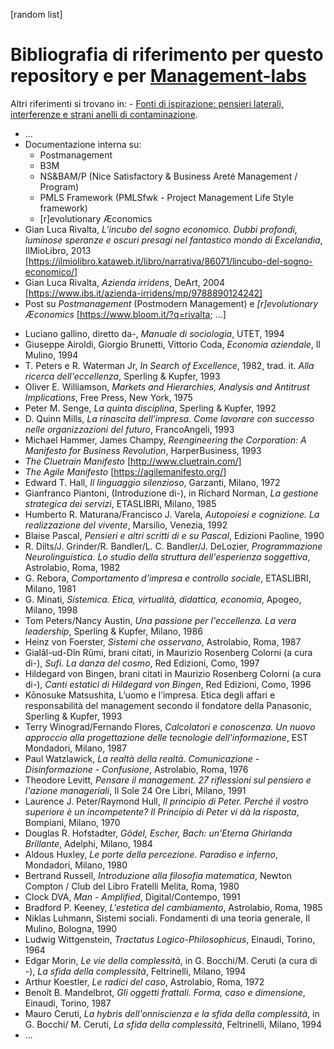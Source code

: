 [random list]

# Bibliografia di riferimento per questo repository e per [Management-labs](https://github.com/grivalta/Management-labs)
Altri riferimenti si trovano in:   - [Fonti di ispirazione: pensieri laterali, interferenze e strani anelli di contaminazione](https://github.com/grivalta/Management-labs/blob/master/Appunti/015%20-%20fonti%20di%20ispirazione.md).


* ...
* Documentazione interna su:
  *  Postmanagement
  * B3M
  * NS&BAM/P (Nice Satisfactory & Business Areté Management / Program)
  * PMLS Framework (PMLSfwk - Project Management Life Style framework)
  * [r]evolutionary Æconomics
* Gian Luca Rivalta, _L’incubo del sogno economico. Dubbi profondi, luminose speranze e oscuri presagi nel fantastico mondo di Excelandia_, IlMioLibro, 2013 [https://ilmiolibro.kataweb.it/libro/narrativa/86071/lincubo-del-sogno-economico/]
* Gian Luca Rivalta, _Azienda irridens_, DeArt, 2004 [https://www.ibs.it/azienda-irridens/mp/9788890124242]
* Post su _Postmanagement_ (Postmodern Management) e _[r]evolutionary Æconomics_ [https://www.bloom.it/?q=rivalta; ...]
- Luciano gallino, diretto da-, _Manuale di sociologia_, UTET, 1994
- Giuseppe Airoldi, Giorgio Brunetti, Vittorio Coda, _Economia aziendale_, Il Mulino, 1994
- T. Peters e R. Waterman Jr, _In Search of Excellence_, 1982, trad. it. _Alla ricerca dell'eccellenza_, Sperling & Kupfer, 1993
- Oliver E. Williamson, _Markets and Hierarchies, Analysis and Antitrust Implications_, Free Press, New York, 1975
- Peter M. Senge, _La quinta disciplina_, Sperling & Kupfer, 1992
- D. Quinn Mills, _La rinascita dell’impresa. Come lavorare con successo nelle organizzazioni del futuro_, FrancoAngeli, 1993
- Michael Hammer, James Champy, _Reengineering the Corporation: A Manifesto for Business Revolution_, HarperBusiness, 1993 
- _The Cluetrain Manifesto_ [http://www.cluetrain.com/]
- _The Agile Manifesto_ [https://agilemanifesto.org/]
-	Edward T. Hall, _Il linguaggio silenzioso_, Garzanti, Milano, 1972
-	Gianfranco Piantoni, (Introduzione di-), in Richard Norman, _La gestione strategica dei servizi_, ETASLIBRI, Milano, 1985
-	Humberto R. Maturana/Francisco J. Varela, _Autopoiesi e cognizione. La realizzazione del vivente_, Marsilio, Venezia, 1992
-	Blaise Pascal, _Pensieri e altri scritti di e su Pascal_, Edizioni Paoline, 1990
-	R. Dilts/J. Grinder/R. Bandler/L. C. Bandler/J. DeLozier, _Programmazione Neurolinguistica. Lo studio della struttura dell'esperienza soggettiva_, Astrolabio, Roma, 1982
-	G. Rebora, _Comportamento d’impresa e controllo sociale_, ETASLIBRI, Milano, 1981
-	G. Minati, _Sistemica. Etica, virtualità, didattica, economia_, Apogeo, Milano, 1998
-	Tom Peters/Nancy Austin, _Una passione per l'eccellenza. La vera leadership_, Sperling & Kupfer, Milano, 1986
-	Heinz von Foerster, _Sistemi che osservano_, Astrolabio, Roma, 1987
-	Gialâl-ud-Dîn Rûmi, brani citati, in Maurizio Rosenberg Colorni (a cura di-), _Sufi. La danza del cosmo_, Red Edizioni, Como, 1997
-	Hildegard von Bingen, brani citati in Maurizio Rosenberg Colorni (a cura di-), _Canti estatici di Hildegard von Bingen_, Red Edizioni, Como, 1996
-	Kōnosuke Matsushita, L’uomo e l’impresa. Etica degli affari e responsabilità del management secondo il fondatore della Panasonic, Sperling & Kupfer, 1993
-	Terry Winograd/Fernando Flores, _Calcolatori e conoscenza. Un nuovo approccio alla progettazione delle tecnologie dell'informazione_, EST Mondadori, Milano, 1987
-	Paul Watzlawick, _La realtà della realtà. Comunicazione - Disinformazione - Confusione_, Astrolabio, Roma, 1976
-	Theodore Levitt, _Pensare il management. 27 riflessioni sul pensiero e l'azione manageriali_, Il Sole 24 Ore Libri, Milano, 1991
-	Laurence J. Peter/Raymond Hull, _Il principio di Peter. Perché il vostro superiore è un incompetente? Il Principio di Peter vi dà la risposta_, Bompiani, Milano, 1970
-	Douglas R. Hofstadter, _Gödel, Escher, Bach: un'Eterna Ghirlanda Brillante_, Adelphi, Milano, 1984
-	Aldous Huxley, _Le porte della percezione. Paradiso e inferno_, Mondadori, Milano, 1980
-	Bertrand Russell, _Introduzione alla filosofia matematica_, Newton Compton / Club del Libro Fratelli Melita, Roma, 1980
-	Clock DVA, _Man - Amplified_, Digital/Contempo, 1991
-	Bradford P. Keeney, _L'estetica del cambiamento_, Astrolabio, Roma, 1985
-	Niklas Luhmann, Sistemi sociali. Fondamenti di una teoria generale, Il Mulino, Bologna, 1990
-	Ludwig Wittgenstein, _Tractatus Logico-Philosophicus_, Einaudi, Torino, 1964
-	Edgar Morin, _Le vie della complessità_, in G. Bocchi/M. Ceruti (a cura di -), _La sfida della complessità_, Feltrinelli, Milano, 1994
-	Arthur Koestler, _Le radici del caso_, Astrolabio, Roma, 1972
-	Benoît B. Mandelbrot, _Gli oggetti frattali. Forma, caso e dimensione_, Einaudi, Torino, 1987
-	Mauro Ceruti, _La hybris dell'onniscienza e la sfida della complessità_, in G. Bocchi/ M. Ceruti, _La sfida della complessità_, Feltrinelli, Milano, 1994
-	...
